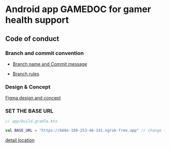 # Android app GAMEDOC for gamer health support 

## Code of conduct

### Branch and commit convention
- [Branch name  and Commit message](https://dev.to/varbsan/a-simplified-convention-for-naming-branches-and-commits-in-git-il4)
  
- [Branch rules](https://medium.com/android-news/gitflow-with-github-c675aa4f606a) 
  
### Design & Concept
[Figma design and concept](https://www.figma.com/file/HC0kZe2q8kFNpENdfDZvuF/ALP-VP-KEL.8?type=design&node-id=0%3A1&mode=design&t=KiflhSXzXQJ0iDWv-1)

### SET THE BASE URL
```kotlin
// app/build.gradle.kts

val BASE_URL = "https://b68e-180-253-46-141.ngrok-free.app" // change the url 

```
[detail location](https://github.com/alizaenazet/gamedoc-android/blob/e32926983dbca97e7ac954f58e95b1b8ab5567bb/app/build.gradle.kts#L27)
